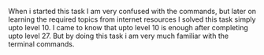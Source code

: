 When i started this task I am very confused with the commands, but later on learning the required topics from internet resources I solved this task simply upto level 10. I came to know that upto level 10 is enough after completing upto level 27. But by doing this task i am very much familiar with the terminal commands.
